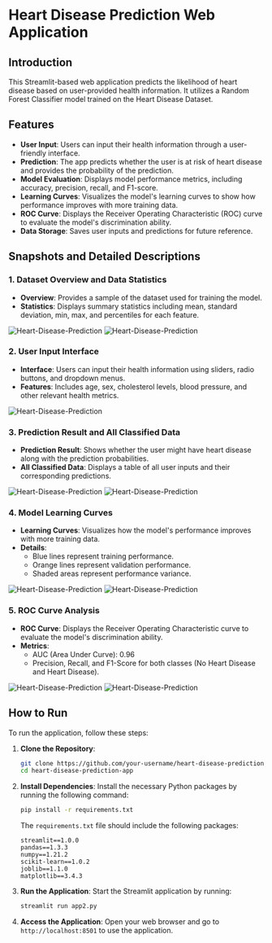 
# Heart Disease Prediction Web Application


## Introduction

This Streamlit-based web application predicts the likelihood of heart disease based on user-provided health information. It utilizes a Random Forest Classifier model trained on the Heart Disease Dataset.

## Features

- **User Input**: Users can input their health information through a user-friendly interface.
- **Prediction**: The app predicts whether the user is at risk of heart disease and provides the probability of the prediction.
- **Model Evaluation**: Displays model performance metrics, including accuracy, precision, recall, and F1-score.
- **Learning Curves**: Visualizes the model's learning curves to show how performance improves with more training data.
- **ROC Curve**: Displays the Receiver Operating Characteristic (ROC) curve to evaluate the model's discrimination ability.
- **Data Storage**: Saves user inputs and predictions for future reference.

## Snapshots and Detailed Descriptions

### 1. Dataset Overview and Data Statistics
- **Overview**: Provides a sample of the dataset used for training the model.
- **Statistics**: Displays summary statistics including mean, standard deviation, min, max, and percentiles for each feature.

![Heart-Disease-Prediction](Snapshots/00.png)
![Heart-Disease-Prediction](Snapshots/01.png)

### 2. User Input Interface
- **Interface**: Users can input their health information using sliders, radio buttons, and dropdown menus.
- **Features**: Includes age, sex, cholesterol levels, blood pressure, and other relevant health metrics.

![Heart-Disease-Prediction](Snapshots/03.png)

### 3. Prediction Result and All Classified Data
- **Prediction Result**: Shows whether the user might have heart disease along with the prediction probabilities.
- **All Classified Data**: Displays a table of all user inputs and their corresponding predictions.

![Heart-Disease-Prediction](Snapshots/04.png)
![Heart-Disease-Prediction](Snapshots/05.png)

### 4. Model Learning Curves
- **Learning Curves**: Visualizes how the model's performance improves with more training data.
- **Details**:
  - Blue lines represent training performance.
  - Orange lines represent validation performance.
  - Shaded areas represent performance variance.
    
![Heart-Disease-Prediction](Snapshots/06.png)
![Heart-Disease-Prediction](Snapshots/07.png)

### 5. ROC Curve Analysis
- **ROC Curve**: Displays the Receiver Operating Characteristic curve to evaluate the model's discrimination ability.
- **Metrics**:
  - AUC (Area Under Curve): 0.96
  - Precision, Recall, and F1-Score for both classes (No Heart Disease and Heart Disease).

![Heart-Disease-Prediction](Snapshots/08.png)
![Heart-Disease-Prediction](Snapshots/09.png)

## How to Run

To run the application, follow these steps:

1. **Clone the Repository**:
   ```bash
   git clone https://github.com/your-username/heart-disease-prediction-app.git
   cd heart-disease-prediction-app
   ```

2. **Install Dependencies**:
   Install the necessary Python packages by running the following command:
   ```bash
   pip install -r requirements.txt
   ```
   The `requirements.txt` file should include the following packages:
   ```
   streamlit==1.0.0
   pandas==1.3.3
   numpy==1.21.2
   scikit-learn==1.0.2
   joblib==1.1.0
   matplotlib==3.4.3
   ```

3. **Run the Application**:
   Start the Streamlit application by running:
   ```bash
   streamlit run app2.py
   ```

4. **Access the Application**:
   Open your web browser and go to `http://localhost:8501` to use the application.

